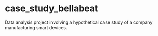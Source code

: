 # case_study_bellabeat
Data analysis project involving a hypothetical case study of a company manufacturing smart devices.
